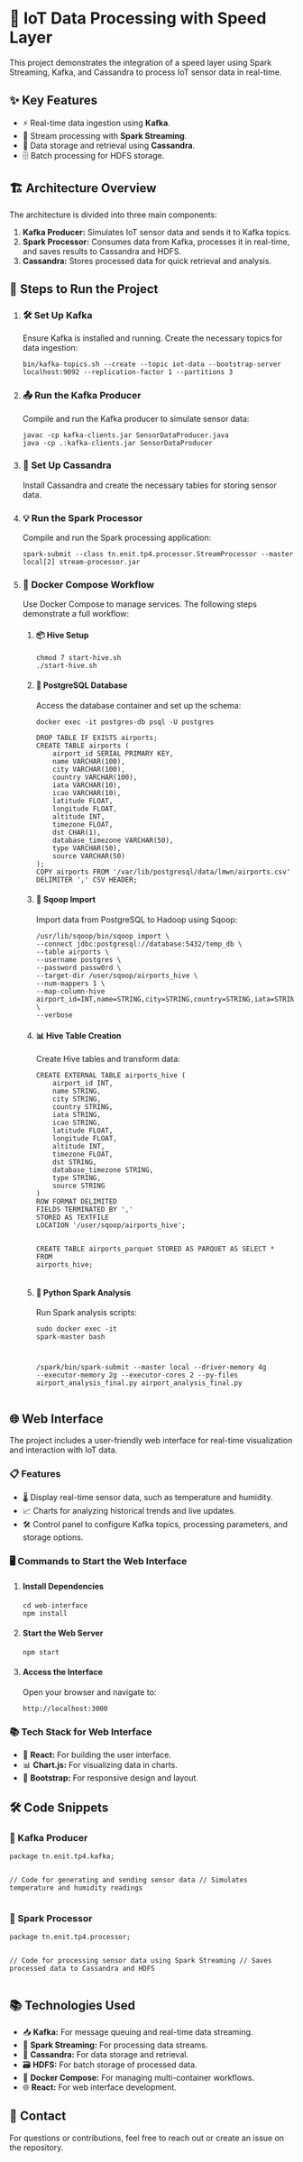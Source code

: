 <h1>📡 IoT Data Processing with Speed Layer</h1>
<p>This project demonstrates the integration of a speed layer using Spark Streaming, Kafka, and Cassandra to process IoT sensor data in real-time.</p>

<h2>✨ Key Features</h2>
<ul>
    <li>⚡ Real-time data ingestion using <strong>Kafka</strong>.</li>
    <li>🔄 Stream processing with <strong>Spark Streaming</strong>.</li>
    <li>💾 Data storage and retrieval using <strong>Cassandra</strong>.</li>
    <li>🗄️ Batch processing for HDFS storage.</li>
</ul>

<h2>🏗️ Architecture Overview</h2>
<p>The architecture is divided into three main components:</p>
<ol>
    <li>
        <strong>Kafka Producer:</strong> Simulates IoT sensor data and sends it to Kafka topics.
    </li>
    <li>
        <strong>Spark Processor:</strong> Consumes data from Kafka, processes it in real-time, and saves results to Cassandra and HDFS.
    </li>
    <li>
        <strong>Cassandra:</strong> Stores processed data for quick retrieval and analysis.
    </li>
</ol>

<h2>🚀 Steps to Run the Project</h2>
<ol>
    <li>
        <h3>🛠️ Set Up Kafka</h3>
        <p>Ensure Kafka is installed and running. Create the necessary topics for data ingestion:</p>
        <pre><code>bin/kafka-topics.sh --create --topic iot-data --bootstrap-server localhost:9092 --replication-factor 1 --partitions 3</code></pre>
    </li>
    <li>
        <h3>📤 Run the Kafka Producer</h3>
        <p>Compile and run the Kafka producer to simulate sensor data:</p>
        <pre><code>javac -cp kafka-clients.jar SensorDataProducer.java
java -cp .:kafka-clients.jar SensorDataProducer</code></pre>
    </li>
    <li>
        <h3>💽 Set Up Cassandra</h3>
        <p>Install Cassandra and create the necessary tables for storing sensor data.</p>
    </li>
    <li>
        <h3>💡 Run the Spark Processor</h3>
        <p>Compile and run the Spark processing application:</p>
        <pre><code>spark-submit --class tn.enit.tp4.processor.StreamProcessor --master local[2] stream-processor.jar</code></pre>
    </li>
    <li>
        <h3>🐳 Docker Compose Workflow</h3>
        <p>Use Docker Compose to manage services. The following steps demonstrate a full workflow:</p>
        <ol>
            <li>
                <h4>📦 Hive Setup</h4>
                <pre><code>chmod 7 start-hive.sh
./start-hive.sh</code></pre>
            </li>
            <li>
                <h4>📂 PostgreSQL Database</h4>
                <p>Access the database container and set up the schema:</p>
                <pre><code>docker exec -it postgres-db psql -U postgres</code></pre>
                <pre><code>DROP TABLE IF EXISTS airports;
CREATE TABLE airports (
    airport_id SERIAL PRIMARY KEY,
    name VARCHAR(100),
    city VARCHAR(100),
    country VARCHAR(100),
    iata VARCHAR(10),
    icao VARCHAR(10),
    latitude FLOAT,
    longitude FLOAT,
    altitude INT,
    timezone FLOAT,
    dst CHAR(1),
    database_timezone VARCHAR(50),
    type VARCHAR(50),
    source VARCHAR(50)
);
COPY airports FROM '/var/lib/postgresql/data/lmwn/airports.csv' DELIMITER ',' CSV HEADER;</code></pre>
            </li>
            <li>
                <h4>🔄 Sqoop Import</h4>
                <p>Import data from PostgreSQL to Hadoop using Sqoop:</p>
                <pre><code>/usr/lib/sqoop/bin/sqoop import \
--connect jdbc:postgresql://database:5432/temp_db \
--table airports \
--username postgres \
--password passw0rd \
--target-dir /user/sqoop/airports_hive \
--num-mappers 1 \
--map-column-hive airport_id=INT,name=STRING,city=STRING,country=STRING,iata=STRING,icao=STRING,latitude=FLOAT,longitude=FLOAT,altitude=INT,timezone=FLOAT,dst=STRING,database_timezone=STRING,type=STRING,source=STRING \
--verbose</code></pre>
            </li>
            <li>
                <h4>📊 Hive Table Creation</h4>
                <p>Create Hive tables and transform data:</p>
                <pre><code>CREATE EXTERNAL TABLE airports_hive (
    airport_id INT, 
    name STRING, 
    city STRING, 
    country STRING, 
    iata STRING, 
    icao STRING, 
    latitude FLOAT, 
    longitude FLOAT, 
    altitude INT, 
    timezone FLOAT, 
    dst STRING, 
    database_timezone STRING, 
    type STRING, 
    source STRING
)
ROW FORMAT DELIMITED
FIELDS TERMINATED BY ',' 
STORED AS TEXTFILE
LOCATION '/user/sqoop/airports_hive';

CREATE TABLE airports_parquet STORED AS PARQUET AS SELECT * FROM airports_hive;</code></pre>
            </li>
            <li>
                <h4>🐍 Python Spark Analysis</h4>
                <p>Run Spark analysis scripts:</p>
                <pre><code>sudo docker exec -it spark-master bash

/spark/bin/spark-submit --master local --driver-memory 4g --executor-memory 2g --executor-cores 2 --py-files airport_analysis_final.py airport_analysis_final.py</code></pre>
            </li>
        </ol>
    </li>
</ol>

<h2>🌐 Web Interface</h2>
<p>The project includes a user-friendly web interface for real-time visualization and interaction with IoT data.</p>
<h3>📋 Features</h3>
<ul>
    <li>🌡️ Display real-time sensor data, such as temperature and humidity.</li>
    <li>📈 Charts for analyzing historical trends and live updates.</li>
    <li>🛠️ Control panel to configure Kafka topics, processing parameters, and storage options.</li>
</ul>
<h3>🖥️ Commands to Start the Web Interface</h3>
<ol>
    <li>
        <h4>Install Dependencies</h4>
        <pre><code>cd web-interface
npm install</code></pre>
    </li>
    <li>
        <h4>Start the Web Server</h4>
        <pre><code>npm start</code></pre>
    </li>
    <li>
        <h4>Access the Interface</h4>
        <p>Open your browser and navigate to:</p>
        <pre><code>http://localhost:3000</code></pre>
    </li>
</ol>
<h3>📚 Tech Stack for Web Interface</h3>
<ul>
    <li>🌟 <strong>React:</strong> For building the user interface.</li>
    <li>📊 <strong>Chart.js:</strong> For visualizing data in charts.</li>
    <li>💅 <strong>Bootstrap:</strong> For responsive design and layout.</li>
</ul>

<h2>🛠️ Code Snippets</h2>
<h3>📜 Kafka Producer</h3>
<pre><code>package tn.enit.tp4.kafka;

// Code for generating and sending sensor data
// Simulates temperature and humidity readings</code></pre>

<h3>🧩 Spark Processor</h3>
<pre><code>package tn.enit.tp4.processor;

// Code for processing sensor data using Spark Streaming
// Saves processed data to Cassandra and HDFS</code></pre>

<h2>📚 Technologies Used</h2>
<ul>
    <li>📥 <strong>Kafka:</strong> For message queuing and real-time data streaming.</li>
    <li>🔗 <strong>Spark Streaming:</strong> For processing data streams.</li>
    <li>📂 <strong>Cassandra:</strong> For data storage and retrieval.</li>
    <li>🗃️ <strong>HDFS:</strong> For batch storage of processed data.</li>
    <li>🐳 <strong>Docker Compose:</strong> For managing multi-container workflows.</li>
    <li>🌐 <strong>React:</strong> For web interface development.</li>
</ul>

<h2>📧 Contact</h2>
<p>For questions or contributions, feel free to reach out or create an issue on the repository.</p>
